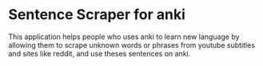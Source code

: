 # Sentence Scraper for anki
This application helps people who uses anki to learn new language by allowing them to scrape unknown words or phrases from youtube subtitles and sites like reddit, and use theses sentences on anki.
